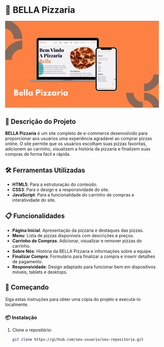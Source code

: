 # 🍕 BELLA Pizzaria

![BELLA Pizzaria Logo](./logo.png) <!-- Substitua pelo caminho relativo da sua imagem -->

## 📖 Descrição do Projeto

**BELLA Pizzaria** é um site completo de e-commerce desenvolvido para proporcionar aos usuários uma experiência agradável ao comprar pizzas online. O site permite que os usuários escolham suas pizzas favoritas, adicionem ao carrinho, visualizem a história da pizzaria e finalizem suas compras de forma fácil e rápida.

## 🛠️ Ferramentas Utilizadas

- **HTML5**: Para a estruturação do conteúdo.
- **CSS3**: Para o design e a responsividade do site.
- **JavaScript**: Para a funcionalidade do carrinho de compras e interatividade do site.

## 📋 Funcionalidades

- **Página Inicial**: Apresentação da pizzaria e destaques das pizzas.
- **Menu**: Lista de pizzas disponíveis com descrições e preços.
- **Carrinho de Compras**: Adicionar, visualizar e remover pizzas do carrinho.
- **Sobre Nós**: História da BELLA Pizzaria e informações sobre a equipe.
- **Finalizar Compra**: Formulário para finalizar a compra e inserir detalhes de pagamento.
- **Responsividade**: Design adaptado para funcionar bem em dispositivos móveis, tablets e desktops.

## 🚀 Começando

Siga estas instruções para obter uma cópia do projeto e executá-lo localmente.

### 📦 Instalação

1. Clone o repositório:
   ```bash
   git clone https://github.com/seu-usuario/seu-repositorio.git
